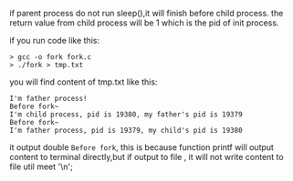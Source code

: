 if parent process do not run sleep(),it will finish before child process. the return value from child process will be 1 which is the pid of init process. 

if you run code like this:  
```shell
> gcc -o fork fork.c
> ./fork > tmp.txt
```  

you will find content of tmp.txt like this: 

```
I'm father process!
Before fork~
I'm child process, pid is 19380, my father's pid is 19379
Before fork~
I'm father process, pid is 19379, my child's pid is 19380
``` 
it output double ```Before fork```, this is because function printf will output content to terminal directly,but if output to file , it will not write content to file util meet '\n';